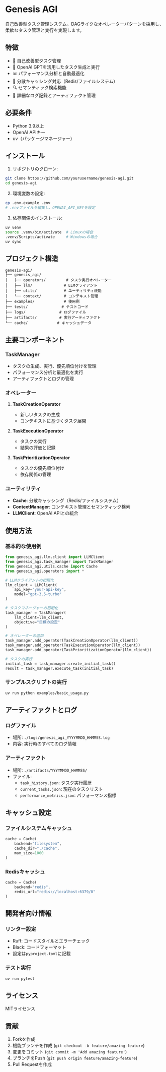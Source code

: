 # Genesis AGI

自己改善型タスク管理システム。DAGライクなオペレーターパターンを採用し、柔軟なタスク管理と実行を実現します。

## 特徴

- 🤖 自己改善型タスク管理
- 🧠 OpenAI GPTを活用したタスク生成と実行
- 📊 パフォーマンス分析と自動最適化
- 💾 分散キャッシング対応（Redis/ファイルシステム）
- 🔍 セマンティック検索機能
- 📝 詳細なログ記録とアーティファクト管理

## 必要条件

- Python 3.9以上
- OpenAI APIキー
- uv（パッケージマネージャー）

## インストール

1. リポジトリのクローン:
```bash
git clone https://github.com/yourusername/genesis-agi.git
cd genesis-agi
```

2. 環境変数の設定:
```bash
cp .env.example .env
# .envファイルを編集し、OPENAI_API_KEYを設定
```

3. 依存関係のインストール:
```bash
uv venv
source .venv/bin/activate  # Linuxの場合
.venv/Scripts/activate     # Windowsの場合
uv sync
```

## プロジェクト構造

```
genesis-agi/
├── genesis_agi/
│   ├── operators/         # タスク実行オペレーター
│   ├── llm/              # LLMクライアント
│   ├── utils/            # ユーティリティ機能
│   └── context/          # コンテキスト管理
├── examples/             # 使用例
├── tests/               # テストコード
├── logs/               # ログファイル
├── artifacts/          # 実行アーティファクト
└── cache/             # キャッシュデータ
```

## 主要コンポーネント

### TaskManager
- タスクの生成、実行、優先順位付けを管理
- パフォーマンス分析と最適化を実行
- アーティファクトとログの管理

### オペレーター
1. **TaskCreationOperator**
   - 新しいタスクの生成
   - コンテキストに基づくタスク展開

2. **TaskExecutionOperator**
   - タスクの実行
   - 結果の評価と記録

3. **TaskPrioritizationOperator**
   - タスクの優先順位付け
   - 依存関係の管理

### ユーティリティ
- **Cache**: 分散キャッシング（Redis/ファイルシステム）
- **ContextManager**: コンテキスト管理とセマンティック検索
- **LLMClient**: OpenAI APIとの統合

## 使用方法

### 基本的な使用例

```python
from genesis_agi.llm.client import LLMClient
from genesis_agi.task_manager import TaskManager
from genesis_agi.utils.cache import Cache
from genesis_agi.operators import *

# LLMクライアントの初期化
llm_client = LLMClient(
    api_key="your-api-key",
    model="gpt-3.5-turbo"
)

# タスクマネージャーの初期化
task_manager = TaskManager(
    llm_client=llm_client,
    objective="目標の設定"
)

# オペレーターの追加
task_manager.add_operator(TaskCreationOperator(llm_client))
task_manager.add_operator(TaskExecutionOperator(llm_client))
task_manager.add_operator(TaskPrioritizationOperator(llm_client))

# タスクの実行
initial_task = task_manager.create_initial_task()
result = task_manager.execute_task(initial_task)
```

### サンプルスクリプトの実行

```bash
uv run python examples/basic_usage.py
```

## アーティファクトとログ

### ログファイル
- 場所: `./logs/genesis_agi_YYYYMMDD_HHMMSS.log`
- 内容: 実行時のすべてのログ情報

### アーティファクト
- 場所: `./artifacts/YYYYMMDD_HHMMSS/`
- ファイル:
  - `task_history.json`: タスク実行履歴
  - `current_tasks.json`: 現在のタスクリスト
  - `performance_metrics.json`: パフォーマンス指標

## キャッシュ設定

### ファイルシステムキャッシュ
```python
cache = Cache(
    backend="filesystem",
    cache_dir="./cache",
    max_size=1000
)
```

### Redisキャッシュ
```python
cache = Cache(
    backend="redis",
    redis_url="redis://localhost:6379/0"
)
```

## 開発者向け情報

### リンター設定
- Ruff: コードスタイルとエラーチェック
- Black: コードフォーマット
- 設定は`pyproject.toml`に記載

### テスト実行
```bash
uv run pytest
```

## ライセンス

MITライセンス

## 貢献

1. Forkを作成
2. 機能ブランチを作成 (`git checkout -b feature/amazing-feature`)
3. 変更をコミット (`git commit -m 'Add amazing feature'`)
4. ブランチをPush (`git push origin feature/amazing-feature`)
5. Pull Requestを作成
